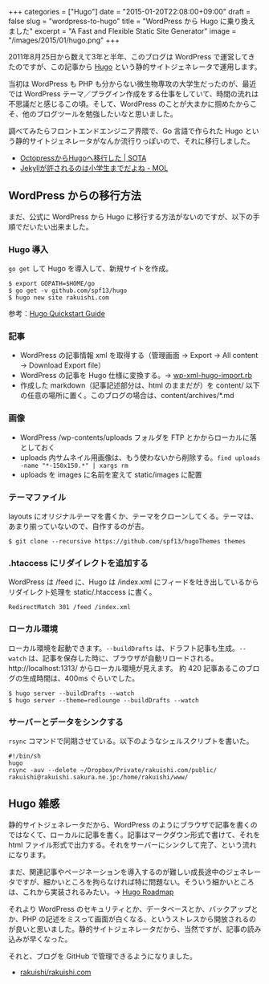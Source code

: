 +++
categories = ["Hugo"]
date = "2015-01-20T22:08:00+09:00"
draft = false
slug = "wordpress-to-hugo"
title = "WordPress から Hugo に乗り換えました"
excerpt = "A Fast and Flexible Static Site Generator"
image = "/images/2015/01/hugo.png"
+++

2011年8月25日から数えて3年と半年、このブログは WordPress で運営してきたのですが、この記事から [Hugo](http://gohugo.io/) という静的サイトジェネレータで運用します。

当初は WordPress も PHP も分からない微生物専攻の大学生だったのが、最近では WordPress テーマ／プラグイン作成をする仕事をしていて、時間の流れは不思議だと感じるこの頃。そして、WordPress のことが大まかに掴めたからこそ、他のブログツールを勉強したいなと思いました。

調べてみたらフロントエンドエンジニア界隈で、Go 言語で作られた Hugo という静的サイトジェネレータがなんか流行りっぽいので、それに移行しました。

- [OctopressからHugoへ移行した | SOTA](http://deeeet.com/writing/2014/12/25/hugo/)
- [Jekyllが許されるのは小学生までだよね - MOL](http://t32k.me/mol/log/hugo/)

## WordPress からの移行方法

まだ、公式に WordPress から Hugo に移行する方法がないのですが、以下の手順でだいたい出来ました。

### Hugo 導入

`go get` して Hugo を導入して、新規サイトを作成。

	$ export GOPATH=$HOME/go
	$ go get -v github.com/spf13/hugo
	$ hugo new site rakuishi.com

参考：[Hugo Quickstart Guide](http://gohugo.io/overview/quickstart/)

### 記事

- WordPress の記事情報 xml を取得する（管理画面 → Export → All content → Download Export file）
- WordPress の記事を Hugo 仕様に変換する。→ [wp-xml-hugo-import.rb](https://gist.github.com/rakuishi/3163f6e8c5a496329bc7)
- 作成した markdown（記事記述部分は、html のままだが）を content/ 以下の任意の場所に置く。このブログの場合は、content/archives/*.md

### 画像

- WordPress /wp-contents/uploads フォルダを FTP とかからローカルに落としておく
- uploads 内サムネイル用画像は、もう使わないから削除する。`find uploads -name "*-150x150.*" | xargs rm`
- uploads を images に名前を変えて static/images に配置

### テーマファイル

layouts にオリジナルテーマを書くか、テーマをクローンしてくる。テーマは、あまり揃っていないので、自作するのが吉。

	$ git clone --recursive https://github.com/spf13/hugoThemes themes

### .htaccess にリダイレクトを追加する

WordPress は /feed に、Hugo は /index.xml にフィードを吐き出しているからリダイレクト処理を static/.htaccess に書く。

	RedirectMatch 301 /feed /index.xml

### ローカル環境

ローカル環境を起動できます。`--buildDrafts` は、ドラフト記事も生成。`--watch` は、記事を保存した時に、ブラウザが自動リロードされる。http://localhost:1313/ からローカル環境が見えます。
約 420 記事あるこのブログの生成時間は、400ms ぐらいでした。

	$ hugo server --buildDrafts --watch
	$ hugo server --theme=redlounge --buildDrafts --watch

### サーバーとデータをシンクする

`rsync` コマンドで同期させている。以下のようなシェルスクリプトを書いた。

	#!/bin/sh
	hugo
	rsync -auv --delete ~/Dropbox/Private/rakuishi.com/public/ rakuishi@rakuishi.sakura.ne.jp:/home/rakuishi/www/

## Hugo 雑感

静的サイトジェネレータだから、WordPress のようにブラウザで記事を書くのではなくて、ローカルに記事を書く。記事はマークダウン形式で書けて、それを html ファイル形式で出力する。それをサーバーにシンクして完了、という流れになります。

まだ、関連記事やページネーションを導入するのが難しい成長途中のジェネレータですが、細かいところを拘らなければ特に問題ない。そういう細かいところは、これから実装されるみたい。→ [Hugo Roadmap](http://gohugo.io/meta/roadmap/)

それより WordPress のセキュリティとか、データベースとか、バックアップとか、PHP の記述をミスって画面が白くなる、というストレスから開放されるのが良いと思いました。静的サイトジェネレータだから、当然ですが、記事の読み込みが早くなった。

それと、ブログを GitHub で管理できるようになりました。

* [rakuishi/rakuishi.com](https://github.com/rakuishi/rakuishi.com)
